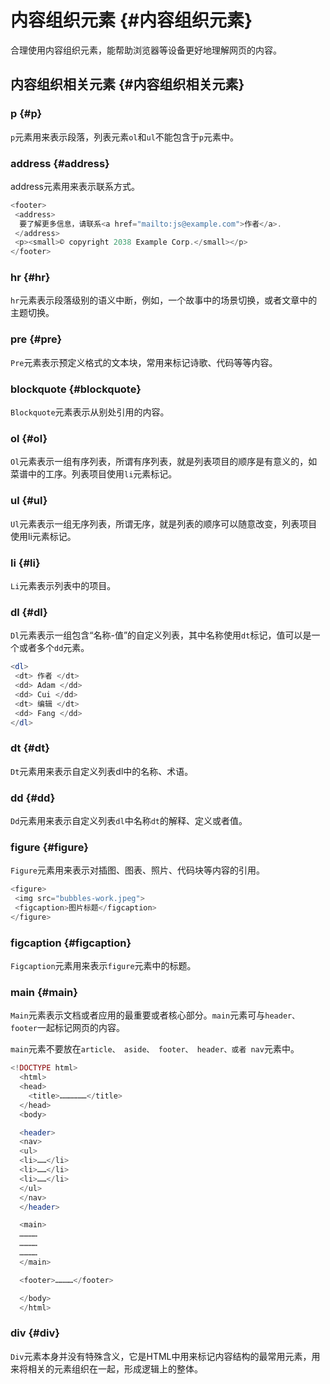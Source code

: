 # 内容组织元素 {#内容组织元素}

合理使用内容组织元素，能帮助浏览器等设备更好地理解网页的内容。

## 内容组织相关元素 {#内容组织相关元素}

### p {#p}

`p`元素用来表示段落，列表元素`ol`和`ul`不能包含于`p`元素中。

### address {#address}

address元素用来表示联系方式。

```php
<footer>
 <address>
  要了解更多信息，请联系<a href="mailto:js@example.com">作者</a>.
 </address>
 <p><small>© copyright 2038 Example Corp.</small></p>
</footer>
```

### hr {#hr}

`hr`元素表示段落级别的语义中断，例如，一个故事中的场景切换，或者文章中的主题切换。

### pre {#pre}

`Pre`元素表示预定义格式的文本块，常用来标记诗歌、代码等等内容。

### blockquote {#blockquote}

`Blockquote`元素表示从别处引用的内容。

### ol {#ol}

`Ol`元素表示一组有序列表，所谓有序列表，就是列表项目的顺序是有意义的，如菜谱中的工序。列表项目使用`li`元素标记。

### ul {#ul}

`Ul`元素表示一组无序列表，所谓无序，就是列表的顺序可以随意改变，列表项目使用li元素标记。

### li {#li}

`Li`元素表示列表中的项目。

### dl {#dl}

`Dl`元素表示一组包含“名称-值”的自定义列表，其中名称使用`dt`标记，值可以是一个或者多个`dd`元素。

```php
<dl>
 <dt> 作者 </dt>
 <dd> Adam </dd>
 <dd> Cui </dd>
 <dt> 编辑 </dt>
 <dd> Fang </dd>
</dl>
```

### dt {#dt}

`Dt`元素用来表示自定义列表dl中的名称、术语。

### dd {#dd}

`Dd`元素用来表示自定义列表`dl`中名称`dt`的解释、定义或者值。

### figure {#figure}

`Figure`元素用来表示对插图、图表、照片、代码块等内容的引用。

```php
<figure>
 <img src="bubbles-work.jpeg">
 <figcaption>图片标题</figcaption>
</figure>
```

### figcaption {#figcaption}

`Figcaption`元素用来表示`figure`元素中的标题。

### main {#main}

`Main`元素表示文档或者应用的最重要或者核心部分。`main`元素可与`header、footer`一起标记网页的内容。

`main`元素不要放在`article、 aside、 footer、 header、或者 nav`元素中。

```php
<!DOCTYPE html>
  <html>
  <head>
    <title>………………</title>
  </head>
  <body>

  <header>
  <nav>
  <ul>
  <li>……</li>
  <li>……</li>
  <li>……</li>
  </ul>
  </nav>
  </header>

  <main>
  …………
  …………
  …………
  </main>

  <footer>…………</footer>

  </body>
  </html>
```

### div {#div}

`Div`元素本身并没有特殊含义，它是HTML中用来标记内容结构的最常用元素，用来将相关的元素组织在一起，形成逻辑上的整体。

